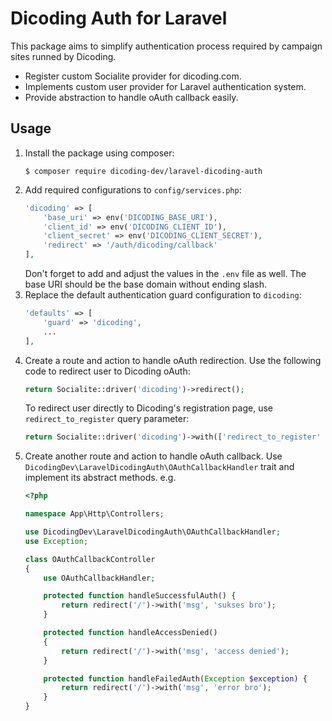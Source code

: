 # Dicoding Auth for Laravel

This package aims to simplify authentication process required by campaign sites runned by Dicoding. 

- Register custom Socialite provider for dicoding.com.
- Implements custom user provider for Laravel authentication system.
- Provide abstraction to handle oAuth callback easily.

## Usage

1. Install the package using composer:
    ```shell
    $ composer require dicoding-dev/laravel-dicoding-auth
    ```
2. Add required configurations to `config/services.php`:
    ```php
    'dicoding' => [
        'base_uri' => env('DICODING_BASE_URI'),
        'client_id' => env('DICODING_CLIENT_ID'),
        'client_secret' => env('DICODING_CLIENT_SECRET'),
        'redirect' => '/auth/dicoding/callback'
    ],
    ```
    Don't forget to add and adjust the values in the `.env` file as well. The base URI should be the base domain without ending slash.
3. Replace the default authentication guard configuration to `dicoding`:
    ```php
    'defaults' => [
        'guard' => 'dicoding',
        ...
    ],
    ```
4. Create a route and action to handle oAuth redirection. Use the following code to redirect user to Dicoding oAuth:
    ```php
    return Socialite::driver('dicoding')->redirect();
    ```
    To redirect user directly to Dicoding's registration page, use `redirect_to_register` query parameter:
    ```php
    return Socialite::driver('dicoding')->with(['redirect_to_register' => 1])->redirect();
    ```
5. Create another route and action to handle oAuth callback. Use `DicodingDev\LaravelDicodingAuth\OAuthCallbackHandler` trait and implement its abstract methods. e.g.
    ```php
    <?php
    
    namespace App\Http\Controllers;
    
    use DicodingDev\LaravelDicodingAuth\OAuthCallbackHandler;
    use Exception;
    
    class OAuthCallbackController
    {
        use OAuthCallbackHandler;
    
        protected function handleSuccessfulAuth() {
            return redirect('/')->with('msg', 'sukses bro');
        }
    
        protected function handleAccessDenied()
        {
            return redirect('/')->with('msg', 'access denied');
        }
    
        protected function handleFailedAuth(Exception $exception) {
            return redirect('/')->with('msg', 'error bro');
        }
    }
    ```
